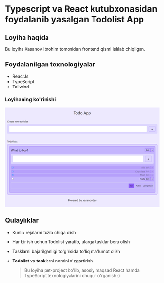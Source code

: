 # Typescript va React kutubxonasidan foydalanib yasalgan Todolist App

## Loyiha haqida

Bu loyiha Xasanov Ibrohim tomonidan frontend qismi ishlab chiqilgan.

## Foydalanilgan texnologiyalar

- ReactJs
- TypeScript
- Tailwind

### Loyihaning ko'rinishi

![Tux, the Linux mascot](public/todo-app-image.png)

## Qulayliklar

- Kunlik rejalarni tuzib chiqa olish
- Har bir ish uchun Todolist yaratib, ularga tasklar bera olish
- Tasklarni bajarilganligi to'g'risida to'liq ma'lumot olish
- **Todolist** va **task**larni nomini o'zgartirish

  > Bu loyiha pet-project bo'lib, asosiy maqsad React hamda TypeScript texnologiyalarini chuqur o'rganish :)
